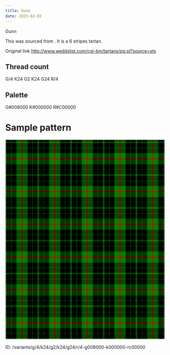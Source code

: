 ```yaml
---
title: Gunn
date: 2023-02-02
---
```

Gunn

This was sourced from <no value>.  It is a 6 stripes tartan.

Original link http://www.weddslist.com/cgi-bin/tartans/pg.pl?source=sts

## Thread count
G/4 K24 G2 K24 G24 R/4

## Palette
G#008000 K#000000 R#C00000

# Sample pattern

![Tartan detail](tartan.png "G/4 K24 G2 K24 G24 R/4 tartan")

ID: /variants/g/4/k24/g2/k24/g24/r/4-g008000-k000000-rc00000